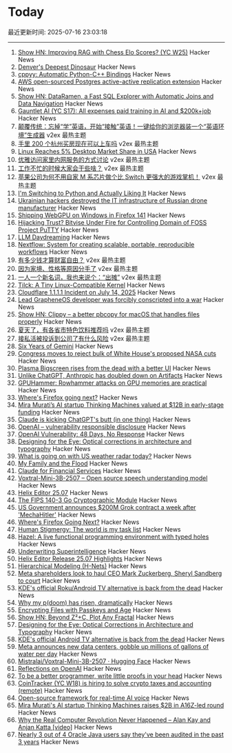 # Today

最近更新时间: 2025-07-16 23:03:18

--- 
1. [Show HN: Improving RAG with Chess Elo Scores? (YC W25)](https://www.zeroentropy.dev/blog/improving-rag-with-elo-scores) Hacker News
2. [Denver's Deepest Dinosaur](https://pubs.geoscienceworld.org/uwyo/rmg/article/60/1/1/657560/Denver-s-deepest-dinosaur) Hacker News
3. [cppyy: Automatic Python-C++ Bindings](https://cppyy.readthedocs.io/en/latest/) Hacker News
4. [AWS open-sourced Postgres active-active replication extension](https://github.com/aws/pgactive) Hacker News
5. [Show HN: DataRamen, a Fast SQL Explorer with Automatic Joins and Data Navigation](https://dataramen.xyz/) Hacker News
6. [Gauntlet AI (YC S17): All expenses paid training in AI and $200k+job](https://www.crossover.com/jobs/5597/gauntlet-ai/ai-challenger/apply) Hacker News
7. [颠覆传统：忘掉“学”英语，开始“接触”英语！一键给你的浏览器装一个“英语环境”生成器](https://www.v2ex.com/t/1145604) v2ex 最热主题
8. [手里 200 个杭州买房现在可以上车吗](https://www.v2ex.com/t/1145530) v2ex 最热主题
9. [Linux Reaches 5% Desktop Market Share in USA](https://ostechnix.com/linux-reaches-5-desktop-market-share-in-usa/) Hacker News
10. [优雅访问家里内网服务的方式讨论](https://www.v2ex.com/t/1145578) v2ex 最热主题
11. [工作不忙的时候大家会干些啥？](https://www.v2ex.com/t/1145448) v2ex 最热主题
12. [苹果公司为何不用自家 M 系芯片做个比 Switch 更强大的游戏掌机！](https://www.v2ex.com/t/1145442) v2ex 最热主题
13. [I'm Switching to Python and Actually Liking It](https://www.cesarsotovalero.net/blog/i-am-switching-to-python-and-actually-liking-it.html) Hacker News
14. [Ukrainian hackers destroyed the IT infrastructure of Russian drone manufacturer](https://prm.ua/en/ukrainian-hackers-destroyed-the-it-infrastructure-of-a-russian-drone-manufacturer-what-is-known/) Hacker News
15. [Shipping WebGPU on Windows in Firefox 141](https://mozillagfx.wordpress.com/2025/07/15/shipping-webgpu-on-windows-in-firefox-141/) Hacker News
16. [Hijacking Trust? Bitvise Under Fire for Controlling Domain of FOSS Project PuTTY](https://blog.pupred.com/blog/puttyvsbitvise/) Hacker News
17. [LLM Daydreaming](https://gwern.net/ai-daydreaming) Hacker News
18. [Nextflow: System for creating scalable, portable, reproducible workflows](https://github.com/nextflow-io/nextflow) Hacker News
19. [有多少钱才算财富自由？](https://www.v2ex.com/t/1145487) v2ex 最热主题
20. [因为家境、性格等原因分手了](https://www.v2ex.com/t/1145462) v2ex 最热主题
21. [一人一个新名词，我也来说个：“出摊”](https://www.v2ex.com/t/1145450) v2ex 最热主题
22. [Tilck: A Tiny Linux-Compatible Kernel](https://github.com/vvaltchev/tilck) Hacker News
23. [Cloudflare 1.1.1.1 Incident on July 14, 2025](https://blog.cloudflare.com/cloudflare-1-1-1-1-incident-on-july-14-2025/) Hacker News
24. [Lead GrapheneOS developer was forcibly conscripted into a war](https://grapheneos.social/@GrapheneOS/114825492698412916) Hacker News
25. [Show HN: Clippy – a better pbcopy for macOS that handles files properly](https://github.com/neilberkman/clippy) Hacker News
26. [夏天了，有各省市特色饮料推荐吗](https://www.v2ex.com/t/1145459) v2ex 最热主题
27. [接私活被投诉到公司了有什么风险](https://www.v2ex.com/t/1145451) v2ex 最热主题
28. [Six Years of Gemini](https://geminiprotocol.net/news/2025_06_20.gmi) Hacker News
29. [Congress moves to reject bulk of White House's proposed NASA cuts](https://arstechnica.com/space/2025/07/congress-moves-to-reject-bulk-of-white-houses-proposed-nasa-cuts/) Hacker News
30. [Plasma Bigscreen rises from the dead with a better UI](https://www.neowin.net/news/kdes-android-tv-alternative-plasma-bigscreen-rises-from-the-dead-with-a-better-ui/) Hacker News
31. [Unlike ChatGPT, Anthropic has doubled down on Artifacts](https://ben-mini.com/2025/claude-is-kicking-chatgpts-butt) Hacker News
32. [GPUHammer: Rowhammer attacks on GPU memories are practical](https://gpuhammer.com/) Hacker News
33. [Where's Firefox going next?](https://connect.mozilla.org/t5/discussions/where-s-firefox-going-next-you-tell-us/m-p/100698#M39094) Hacker News
34. [Mira Murati’s AI startup Thinking Machines valued at $12B in early-stage funding](https://www.reuters.com/technology/mira-muratis-ai-startup-thinking-machines-raises-2-billion-a16z-led-round-2025-07-15/) Hacker News
35. [Claude is kicking ChatGPT's butt (in one thing)](https://ben-mini.com/2025/claude-is-kicking-chatgpts-butt) Hacker News
36. [OpenAI – vulnerability responsible disclosure](https://requilence.any.org/open-ai-vulnerability-responsible-disclosure) Hacker News
37. [OpenAI Vulnerability: 48 Days, No Response](https://requilence.any.org/open-ai-vulnerability-responsible-disclosure) Hacker News
38. [Designing for the Eye: Optical corrections in architecture and typography](https://www.nubero.ch/blog/015/) Hacker News
39. [What is going on with US weather radar today?](https://atlas.niu.edu/analysis/radar/midwest/?C=N;O=D) Hacker News
40. [My Family and the Flood](https://www.texasmonthly.com/news-politics/texas-flood-firsthand-account/) Hacker News
41. [Claude for Financial Services](https://www.anthropic.com/news/claude-for-financial-services) Hacker News
42. [Voxtral-Mini-3B-2507 – Open source speech understanding model](https://huggingface.co/mistralai/Voxtral-Mini-3B-2507) Hacker News
43. [Helix Editor 25.07](https://helix-editor.com/news/release-25-07-highlights/) Hacker News
44. [The FIPS 140-3 Go Cryptographic Module](https://go.dev/blog/fips140) Hacker News
45. [US Government announces $200M Grok contract a week after 'MechaHitler'](https://www.theverge.com/news/706855/grok-mechahitler-xai-defense-department-contract) Hacker News
46. [Where's Firefox Going Next?](https://connect.mozilla.org/t5/discussions/where-s-firefox-going-next-you-tell-us/m-p/100698#M39094) Hacker News
47. [Human Stigmergy: The world is my task list](https://aethermug.com/posts/human-stigmergy) Hacker News
48. [Hazel: A live functional programming environment with typed holes](https://github.com/hazelgrove/hazel) Hacker News
49. [Underwriting Superintelligence](https://underwriting-superintelligence.com/) Hacker News
50. [Helix Editor Release 25.07 Highlights](https://helix-editor.com/news/release-25-07-highlights/) Hacker News
51. [Hierarchical Modeling (H-Nets)](https://cartesia.ai/blog/hierarchical-modeling) Hacker News
52. [Meta shareholders look to haul CEO Mark Zuckerberg, Sheryl Sandberg to court](https://nypost.com/2025/07/15/business/meta-shareholders-aim-to-haul-ceo-mark-zuckerberg-sheryl-sandberg-to-court/) Hacker News
53. [KDE's official Roku/Android TV alternative is back from the dead](https://www.neowin.net/news/kdes-android-tv-alternative-plasma-bigscreen-rises-from-the-dead-with-a-better-ui/) Hacker News
54. [Why my p(doom) has risen, dramatically](https://garymarcus.substack.com/p/why-my-pdoom-has-risen-dramatically) Hacker News
55. [Encrypting Files with Passkeys and Age](https://words.filippo.io/passkey-encryption/) Hacker News
56. [Show HN: Beyond Z²+C, Plot Any Fractal](https://www.juliascope.com/) Hacker News
57. [Designing for the Eye: Optical Corrections in Architecture and Typography](https://www.nubero.ch/blog/015/) Hacker News
58. [KDE's official Android TV alternative is back from the dead](https://www.neowin.net/news/kdes-android-tv-alternative-plasma-bigscreen-rises-from-the-dead-with-a-better-ui/) Hacker News
59. [Meta announces new data centers, gobble up millions of gallons of water per day](https://www.engadget.com/ai/meta-announces-huge-new-data-centers-but-they-could-gobble-up-millions-of-gallons-of-water-per-day-174000478.html) Hacker News
60. [Mistralai/Voxtral-Mini-3B-2507 · Hugging Face](https://huggingface.co/mistralai/Voxtral-Mini-3B-2507) Hacker News
61. [Reflections on OpenAI](https://calv.info/openai-reflections) Hacker News
62. [To be a better programmer, write little proofs in your head](https://the-nerve-blog.ghost.io/to-be-a-better-programmer-write-little-proofs-in-your-head/) Hacker News
63. [CoinTracker (YC W18) is hiring to solve crypto taxes and accounting (remote)](https://news.ycombinator.com/item?id=44573320) Hacker News
64. [Open-source framework for real-time AI voice](https://github.com/videosdk-live/agents) Hacker News
65. [Mira Murati's AI startup Thinking Machines raises $2B in A16Z-led round](https://www.reuters.com/technology/mira-muratis-ai-startup-thinking-machines-raises-2-billion-a16z-led-round-2025-07-15/) Hacker News
66. [Why the Real Computer Revolution Never Happened – Alan Kay and Anjan Katta [video]](https://www.youtube.com/watch?v=MbEZ-DC0L-g) Hacker News
67. [Nearly 3 out of 4 Oracle Java users say they've been audited in the past 3 years](https://www.theregister.com/2025/07/15/oracle_java_users_audited/) Hacker News
